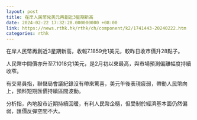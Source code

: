 ```yaml
---
layout: post
title: 在岸人民幣兌美元再創近3星期新高
date: 2024-02-22 17:32:28.000000000 +08:00
link: https://news.rthk.hk/rthk/ch/component/k2/1741443-20240222.htm
categories: rthk
---
```


在岸人民幣再創近3星期新高，收報7.1859兌1美元，較昨日收市價升28點子。

人民幣中間價亦升至7.1018兌1美元，是2月初以來最高，與市場預測偏離幅度持續收窄。

有交易員指，聯儲局會議紀錄沒有帶來驚喜，美元午後表現疲弱，帶動人民幣向上，預料短期匯價持續區間波動。

分析指，內地股市近期持續回暖，有利人民幣企穩，但受制於經濟基本面仍然偏弱，匯價反彈空間不大。
